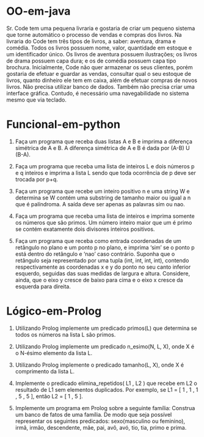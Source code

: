 # OO-em-java
Sr. Code tem uma pequena livraria e gostaria de criar um pequeno sistema que torne
automático o processo de vendas e compras dos livros. Na livraria do Code tem três
tipos de livros, a saber: aventura, drama e comédia. Todos os livros possuem nome,
valor, quantidade em estoque e um identificador único. Os livros de aventura possuem
ilustrações; os livros de drama possuem capa dura; e os de comédia possuem capa tipo
brochura. Inicialmente, Code não quer armazenar os seus clientes, porém gostaria de
efetuar e guardar as vendas, consultar qual o seu estoque de livros, quanto dinheiro ele
tem em caixa, além de efetuar compras de novos livros.
Não precisa utilizar banco de dados. Também não precisa criar uma interface gráfica. Contudo, é necessário
uma navegabilidade no sistema mesmo que via teclado. 

# Funcional-em-python
1. Faça um programa que receba duas listas A e B e imprima a diferença simétrica de A e
B. A diferença simétrica de A e B é dada por (A-B) U (B-A).

2. Faça um programa que receba uma lista de inteiros L e dois números p e q inteiros e
imprima a lista L sendo que toda ocorrência de p deve ser trocada por p+q.

3. Faça um programa que recebe um inteiro positivo n e uma string W e determina se W
contém uma substring de tamanho maior ou igual a n que é palíndroma. A saída deve
ser apenas as palavras sim ou nao.

4. Faça um programa que receba uma lista de inteiros e imprima somente os números que
são primos. Um número inteiro maior que um é primo se contém exatamente dois
divisores inteiros positivos.

5. Faça um programa que receba como entrada coordenadas de um retângulo no plano e
um ponto p no plano, e imprima ‘sim’ se o ponto p está dentro do retângulo e ‘nao’ caso
contrário. Suponha que o retângulo seja representado por uma tupla (int, int, int, int),
contendo respectivamente as coordenadas x e y do ponto no seu canto inferior esquerdo,
seguidas das suas medidas de largura e altura. Considere, ainda, que o eixo y cresce de
baixo para cima e o eixo x cresce da esquerda para direita.

# Lógico-em-Prolog
1. Utilizando Prolog implemente um predicado primos(L) que determina se todos os
números na lista L são primos.

2. Utilizando Prolog implemente um predicado n_esimo(N, L, X), onde X é o N-ésimo
elemento da lista L.

3. Utilizando Prolog implemente o predicado tamanho(L, X), onde X é comprimento da
lista L.

4. Implemente o predicado elimina_repetidos( L1 , L2 ) que recebe em L2 o resultado de L1
sem elementos duplicados. Por exemplo, se L1 = [ 1 , 1 , 1 , 5 , 5 ], então L2 = [ 1 , 5 ].

5. Implemente um programa em Prolog sobre a seguinte família:
Construa um banco de fatos de uma família. De modo que seja possível representar os
seguintes predicados: sexo(masculino ou feminino), irmã, irmão, descendente, mãe, pai,
avô, avó, tio, tia, primo e prima.
